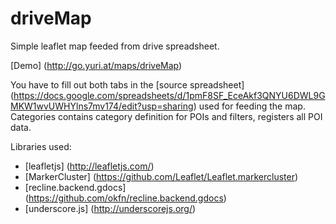 # driveMap
Simple leaflet map feeded from drive spreadsheet.

[Demo] (http://go.yuri.at/maps/driveMap)

You have to fill out both tabs in the [source spreadsheet] (https://docs.google.com/spreadsheets/d/1pmF8SF_EceAkf3QNYU6DWL9GMKW1wvUWHYlns7mv174/edit?usp=sharing) used for feeding the map. Categories contains category definition for POIs and filters, registers all POI data.

Libraries used:
* [leafletjs] (http://leafletjs.com/)
* [MarkerCluster] (https://github.com/Leaflet/Leaflet.markercluster)
* [recline.backend.gdocs] (https://github.com/okfn/recline.backend.gdocs)
* [underscore.js] (http://underscorejs.org/)


